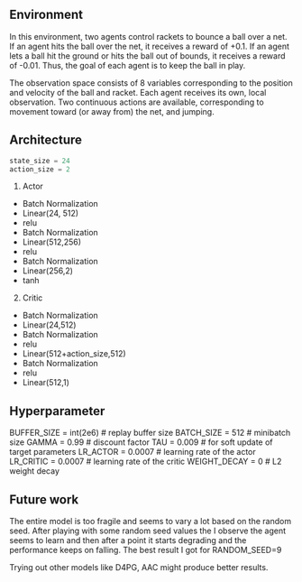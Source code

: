 ## Environment

In this environment, two agents control rackets to bounce a ball over a net. If an agent hits the ball over the net, it receives a reward of +0.1. If an agent lets a ball hit the ground or hits the ball out of bounds, it receives a reward of -0.01. Thus, the goal of each agent is to keep the ball in play.

The observation space consists of 8 variables corresponding to the position and velocity of the ball and racket. Each agent receives its own, local observation. Two continuous actions are available, corresponding to movement toward (or away from) the net, and jumping.

## Architecture

```python
state_size = 24
action_size = 2
```

1. Actor

- Batch Normalization
- Linear(24, 512)
- relu
- Batch Normalization
- Linear(512,256)
- relu
- Batch Normalization
- Linear(256,2)
- tanh

2. Critic

- Batch Normalization
- Linear(24,512)
- Batch Normalization
- relu
- Linear(512+action_size,512)
- Batch Normalization
- relu
- Linear(512,1)

## Hyperparameter

BUFFER_SIZE = int(2e6)  # replay buffer size
BATCH_SIZE = 512       # minibatch size
GAMMA = 0.99            # discount factor
TAU = 0.009             # for soft update of target parameters
LR_ACTOR = 0.0007         # learning rate of the actor
LR_CRITIC = 0.0007        # learning rate of the critic
WEIGHT_DECAY = 0        # L2 weight decay


## Future work

The entire model is too fragile and seems to vary a lot based on the random seed. After playing with some random seed values the I observe the agent seems to learn and then after a point it starts degrading and the performance keeps on falling. The best result I got for RANDOM_SEED=9

Trying out other models like D4PG, AAC might produce better results.
